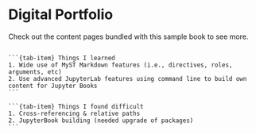 # Digital Portfolio

Check out the content pages bundled with this sample book to see more.

```{tableofcontents}
```

````{tab-set}
```{tab-item} Things I learned
1. Wide use of MyST Markdown features (i.e., directives, roles, arguments, etc)
2. Use advanced JupyterLab features using command line to build own content for Jupyter Books
```

```{tab-item} Things I found difficult
1. Cross-referencing & relative paths
2. JupyterBook building (needed upgrade of packages)
```
````